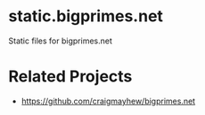 # static.bigprimes.net
Static files for bigprimes.net

Related Projects
===

- https://github.com/craigmayhew/bigprimes.net
